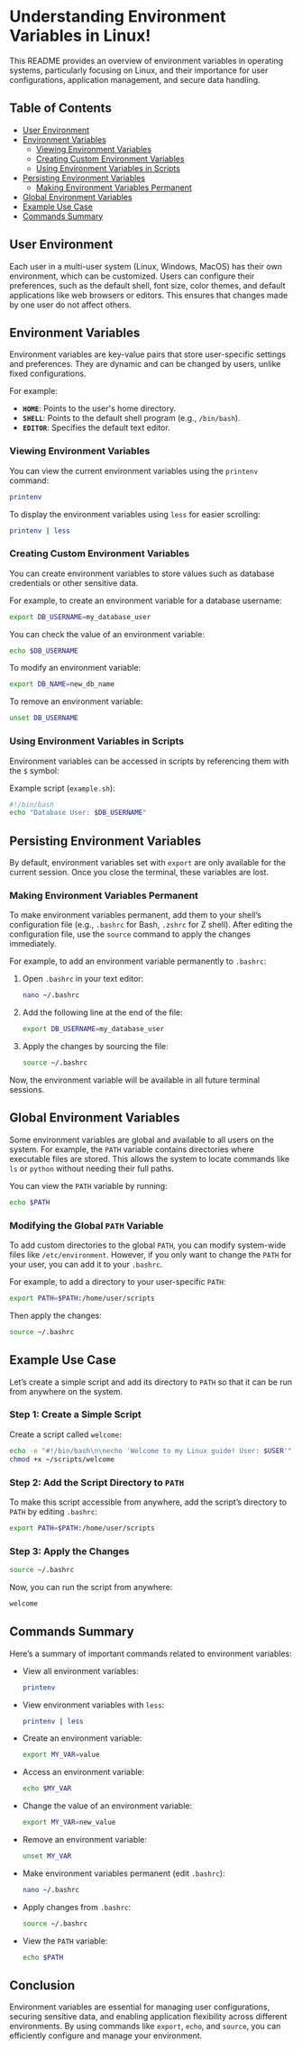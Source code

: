 # Understanding Environment Variables in Linux!

This README provides an overview of environment variables in operating systems, particularly focusing on Linux, and their importance for user configurations, application management, and secure data handling.

## Table of Contents

- [User Environment](#user-environment)
- [Environment Variables](#environment-variables)
  - [Viewing Environment Variables](#viewing-environment-variables)
  - [Creating Custom Environment Variables](#creating-custom-environment-variables)
  - [Using Environment Variables in Scripts](#using-environment-variables-in-scripts)
- [Persisting Environment Variables](#persisting-environment-variables)
  - [Making Environment Variables Permanent](#making-environment-variables-permanent)
- [Global Environment Variables](#global-environment-variables)
- [Example Use Case](#example-use-case)
- [Commands Summary](#commands-summary)

## User Environment

Each user in a multi-user system (Linux, Windows, MacOS) has their own environment, which can be customized. Users can configure their preferences, such as the default shell, font size, color themes, and default applications like web browsers or editors. This ensures that changes made by one user do not affect others.

## Environment Variables

Environment variables are key-value pairs that store user-specific settings and preferences. They are dynamic and can be changed by users, unlike fixed configurations.

For example:
- **`HOME`**: Points to the user's home directory.
- **`SHELL`**: Points to the default shell program (e.g., `/bin/bash`).
- **`EDITOR`**: Specifies the default text editor.

### Viewing Environment Variables

You can view the current environment variables using the `printenv` command:

```bash
printenv
```

To display the environment variables using `less` for easier scrolling:

```bash
printenv | less
```

### Creating Custom Environment Variables

You can create environment variables to store values such as database credentials or other sensitive data.

For example, to create an environment variable for a database username:

```bash
export DB_USERNAME=my_database_user
```

You can check the value of an environment variable:

```bash
echo $DB_USERNAME
```

To modify an environment variable:

```bash
export DB_NAME=new_db_name
```

To remove an environment variable:

```bash
unset DB_USERNAME
```

### Using Environment Variables in Scripts

Environment variables can be accessed in scripts by referencing them with the `$` symbol:

Example script (`example.sh`):

```bash
#!/bin/bash
echo "Database User: $DB_USERNAME"
```

## Persisting Environment Variables

By default, environment variables set with `export` are only available for the current session. Once you close the terminal, these variables are lost.

### Making Environment Variables Permanent

To make environment variables permanent, add them to your shell’s configuration file (e.g., `.bashrc` for Bash, `.zshrc` for Z shell). After editing the configuration file, use the `source` command to apply the changes immediately.

For example, to add an environment variable permanently to `.bashrc`:

1. Open `.bashrc` in your text editor:

   ```bash
   nano ~/.bashrc
   ```

2. Add the following line at the end of the file:

   ```bash
   export DB_USERNAME=my_database_user
   ```

3. Apply the changes by sourcing the file:

   ```bash
   source ~/.bashrc
   ```

Now, the environment variable will be available in all future terminal sessions.

## Global Environment Variables

Some environment variables are global and available to all users on the system. For example, the `PATH` variable contains directories where executable files are stored. This allows the system to locate commands like `ls` or `python` without needing their full paths.

You can view the `PATH` variable by running:

```bash
echo $PATH
```

### Modifying the Global `PATH` Variable

To add custom directories to the global `PATH`, you can modify system-wide files like `/etc/environment`. However, if you only want to change the `PATH` for your user, you can add it to your `.bashrc`.

For example, to add a directory to your user-specific `PATH`:

```bash
export PATH=$PATH:/home/user/scripts
```

Then apply the changes:

```bash
source ~/.bashrc
```

## Example Use Case

Let’s create a simple script and add its directory to `PATH` so that it can be run from anywhere on the system.

### Step 1: Create a Simple Script

Create a script called `welcome`:

```bash
echo -e "#!/bin/bash\n\necho 'Welcome to my Linux guide! User: $USER'" > ~/scripts/welcome
chmod +x ~/scripts/welcome
```

### Step 2: Add the Script Directory to `PATH`

To make this script accessible from anywhere, add the script’s directory to `PATH` by editing `.bashrc`:

```bash
export PATH=$PATH:/home/user/scripts
```

### Step 3: Apply the Changes

```bash
source ~/.bashrc
```

Now, you can run the script from anywhere:

```bash
welcome
```

## Commands Summary

Here’s a summary of important commands related to environment variables:

- View all environment variables:
  ```bash
  printenv
  ```

- View environment variables with `less`:
  ```bash
  printenv | less
  ```

- Create an environment variable:
  ```bash
  export MY_VAR=value
  ```

- Access an environment variable:
  ```bash
  echo $MY_VAR
  ```

- Change the value of an environment variable:
  ```bash
  export MY_VAR=new_value
  ```

- Remove an environment variable:
  ```bash
  unset MY_VAR
  ```

- Make environment variables permanent (edit `.bashrc`):
  ```bash
  nano ~/.bashrc
  ```

- Apply changes from `.bashrc`:
  ```bash
  source ~/.bashrc
  ```

- View the `PATH` variable:
  ```bash
  echo $PATH
  ```

## Conclusion

Environment variables are essential for managing user configurations, securing sensitive data, and enabling application flexibility across different environments. By using commands like `export`, `echo`, and `source`, you can efficiently configure and manage your environment.
